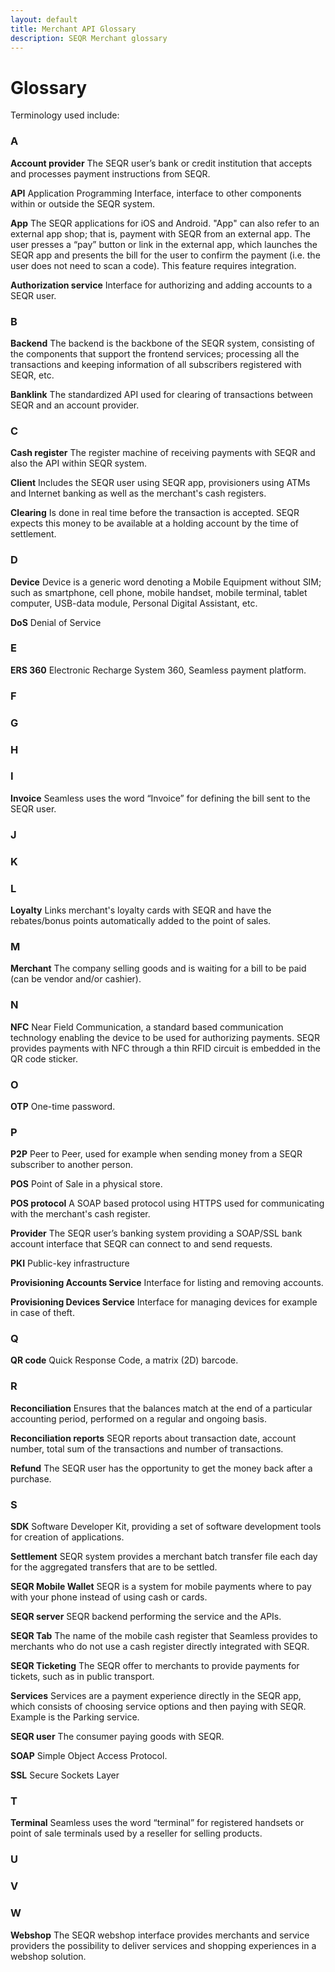 ```yaml
---
layout: default
title: Merchant API Glossary
description: SEQR Merchant glossary
---
```


# Glossary

Terminology used include: 

### A
**Account provider**
The SEQR user’s bank or credit institution that accepts and processes payment instructions from SEQR.

**API**
Application Programming Interface, interface to other components within or outside the SEQR system.

**App**
The SEQR applications for iOS and Android.
"App" can also refer to an external app shop; that is, payment with SEQR from an external app. The user presses a “pay” button or link in the external app, which launches the SEQR app and presents the bill for the user to confirm the payment (i.e. the user does not need to scan a code). This feature requires integration.

**Authorization service**
Interface for authorizing and adding accounts to a SEQR user.

### B
**Backend**
The backend is the backbone of the SEQR system, consisting of the components that support the frontend services; processing all the transactions and keeping information of all subscribers registered with SEQR, etc.

**Banklink**
The standardized API used for clearing of transactions between SEQR and an account provider.

### C
**Cash register**
The register machine of receiving payments with SEQR and also the API within SEQR system.

**Client**
Includes the SEQR user using SEQR app, provisioners using ATMs and Internet banking as well as the merchant's cash registers.

**Clearing**
Is done in real time before the transaction is accepted. SEQR expects this money to be available at a holding account by the time of settlement.

### D
**Device**
Device is a generic word denoting a Mobile Equipment without SIM; such as smartphone, cell phone, mobile handset, mobile terminal, tablet computer, USB-data module, Personal Digital Assistant, etc.

**DoS**
Denial of Service

### E
**ERS 360**
Electronic Recharge System 360, Seamless payment platform.

### F

### G

### H

### I
**Invoice**
Seamless uses the word “Invoice” for defining the bill sent to the SEQR user. 

### J

### K

### L
**Loyalty**
Links merchant's loyalty cards with SEQR and have the rebates/bonus points automatically added to the point of sales.

### M
**Merchant**
The company selling goods and is waiting for a bill to be paid (can be vendor and/or cashier).

### N
**NFC**
Near Field Communication, a standard based communication technology enabling the device to be used for authorizing payments. SEQR provides payments with NFC through a thin RFID circuit is embedded in the QR code sticker.

### O
**OTP**
One-time password.

### P
**P2P**
Peer to Peer, used for example when sending money from a SEQR subscriber to another person.

**POS**
Point of Sale in a physical store.

**POS protocol**
A SOAP based protocol using HTTPS used for communicating with the merchant's cash register.

**Provider**
The SEQR user’s banking system providing a SOAP/SSL bank account interface that SEQR can connect to and send requests.

**PKI**
Public-key infrastructure

**Provisioning Accounts Service**
Interface for listing and removing accounts.

**Provisioning Devices Service**
Interface for managing devices for example in case of theft.

### Q
**QR code**
Quick Response Code, a matrix (2D) barcode.

### R
**Reconciliation**
Ensures that the balances match at the end of a particular accounting period, performed on a regular and ongoing basis.

**Reconciliation reports**
SEQR reports about transaction date, account number, total sum of the transactions and number of transactions.

**Refund**
The SEQR user has the opportunity to get the money back after a purchase.

### S
**SDK**
Software Developer Kit, providing a set of software development tools for creation of applications.

**Settlement**
SEQR system provides a merchant batch transfer file each day for the aggregated transfers that are to be settled.

**SEQR Mobile Wallet**
SEQR is a system for mobile payments where to pay with your phone instead of using cash or cards.

**SEQR server**
SEQR backend performing the service and the APIs.

**SEQR Tab**
The name of the mobile cash register that Seamless provides to merchants who do not use a cash register directly integrated with SEQR.

**SEQR Ticketing**
The SEQR offer to merchants to provide payments for tickets, such as in public transport.

**Services**
Services are a payment experience directly in the SEQR app, which consists of choosing service options and then paying with SEQR. Example is the Parking service.

**SEQR user**
The consumer paying goods with SEQR.

**SOAP**
Simple Object Access Protocol.

**SSL**
Secure Sockets Layer

### T
**Terminal**
Seamless uses the word “terminal” for registered handsets or point of sale terminals used by a reseller for selling products.

### U

### V

### W
**Webshop**
The SEQR webshop interface provides merchants and service providers the possibility to deliver services and shopping experiences in a webshop solution.

